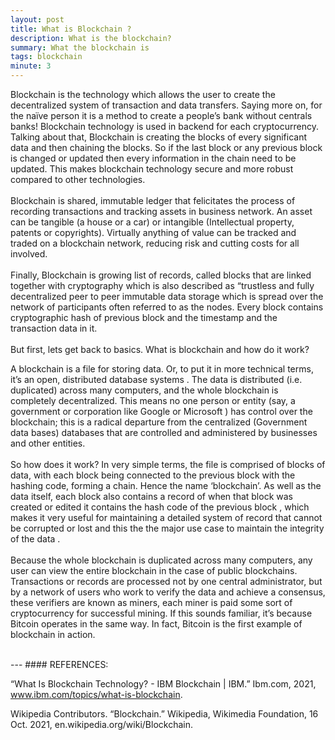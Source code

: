 ```yaml
---
layout: post
title: What is Blockchain ?
description: What is the blockchain?
summary: What the blockchain is 
tags: blockchain
minute: 3
---
```

<p style='text-align: justify;'> 

Blockchain is the technology which allows the user to create the decentralized system of transaction and data transfers. Saying more on, for the naïve person it is a method to create a people’s bank without centrals banks! Blockchain technology is used in backend for each cryptocurrency. Talking about that, Blockchain is creating the blocks of every significant data and then chaining the blocks. So if the last block or any previous block is changed or updated then every information in the chain need to be updated. This makes blockchain technology secure and more robust compared to other technologies.
<br>
<br>
Blockchain is shared, immutable ledger that felicitates the process of recording transactions and tracking assets in business network. An asset can be tangible (a house or a car) or intangible (Intellectual property, patents or copyrights). Virtually anything of value can be tracked and traded on a blockchain network, reducing risk and cutting costs for all involved.
<br>
<br>
Finally, Blockchain is growing list of records, called blocks that are linked together with cryptography which is also described as “trustless and fully decentralized peer to peer immutable data storage which is spread over the network of participants often referred to as the nodes. Every block contains cryptographic hash of previous block and the timestamp and the transaction data in it. 
<br>
<br>
But first, lets get back to basics. What is blockchain and how do it work?

A blockchain is a file for storing data. Or, to put it in  more technical terms, it’s an open, distributed database systems . The data is  distributed (i.e. duplicated) across many computers, and the whole  blockchain is completely  decentralized. This means no one person or entity  (say, a government or corporation like Google or Microsoft ) has control over the blockchain;  this is a radical departure from the centralized (Government data bases) databases that are  controlled and administered by businesses and other entities.
<br>
<br>
So how does it work? In very simple terms, the file is comprised of  blocks of data, with each block being connected to the previous block with the hashing code,  forming a chain. Hence the name ‘blockchain’. As well as the data  itself, each block also contains a record of when that block was created  or edited it contains the hash code of the previous block , which makes it very useful for maintaining a detailed system  of record that cannot be corrupted or lost and this the the major use case to maintain the integrity of the data .
<br>
<br>
 Because the whole blockchain is duplicated across many computers,  any user can view the entire blockchain in the case of public blockchains. Transactions or records are  processed not by one central administrator, but by a network of users  who work to verify the data and achieve a consensus, these verifiers are known as miners, each miner is paid some sort of cryptocurrency for successful mining. If this sounds  familiar, it’s because Bitcoin operates in the same way. In fact, Bitcoin is the first example of blockchain in action.
<br>
<br>
</p>
---
#### REFERENCES:

“What Is Blockchain Technology? - IBM Blockchain | IBM.” Ibm.com, 2021, www.ibm.com/topics/what-is-blockchain.

‌Wikipedia Contributors. “Blockchain.” Wikipedia, Wikimedia Foundation, 16 Oct. 2021, en.wikipedia.org/wiki/Blockchain.